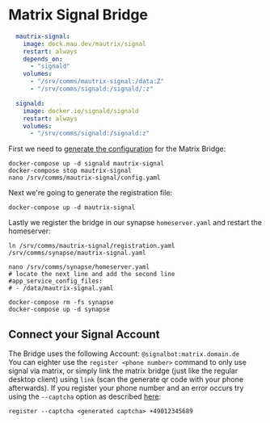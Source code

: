 # Matrix Signal Bridge

```yml
  mautrix-signal:
    image: dock.mau.dev/mautrix/signal
    restart: always
    depends_on:
      - "signald"
    volumes:
      - "/srv/comms/mautrix-signal:/data:Z"
      - "/srv/comms/signald:/signald/:z"

  signald:
    image: docker.io/signald/signald
    restart: always
    volumes: 
      - "/srv/comms/signald:/signald:z"
```

First we need to [generate the configuration](https://docs.mau.fi/bridges/python/signal/setup-docker.html) for the Matrix Bridge:
```shell
docker-compose up -d signald mautrix-signal
docker-compose stop mautrix-signal
nano /srv/comms/mautrix-signal/config.yaml
```

Next we're going to generate the registration file:
```shell
docker-compose up -d mautrix-signal
```

Lastly we register the bridge in our synapse `homeserver.yaml` and restart the homeserver:
```shell
ln /srv/comms/mautrix-signal/registration.yaml /srv/comms/synapse/mautrix-signal.yaml

nano /srv/comms/synapse/homeserver.yaml
# locate the next line and add the second line
#app_service_config_files:
# - /data/mautrix-signal.yaml

docker-compose rm -fs synapse
docker-compose up -d synapse
```

## Connect your Signal Account
The Bridge uses the following Account: `@signalbot:matrix.domain.de`  
You can eighter use the `register <phone number>` command to only use signal via matrix, or simply link the matrix bridge (just like the regular desktop client) using `link` (scan the generate qr code with your phone afterwards). If you register your phone number and an error occurs try using the `--captcha` option as described [here](https://signald.org/articles/captcha/):
```
register --captcha <generated captcha> +49012345689
```